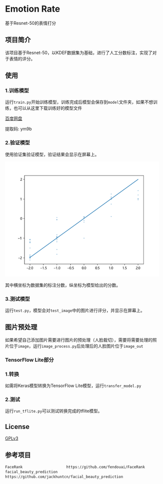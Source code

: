 # Emotion Rate
基于Resnet-50的表情打分

## 项目简介

该项目基于Resnet-50，以KDEF数据集为基础，进行了人工分数标注，实现了对于表情的评分。

## 使用

### 1.训练模型

运行`train.py`开始训练模型，训练完成后模型会保存到`model`文件夹，如果不想训练，也可以从这里下载训练好的模型文件

[百度网盘](https://pan.baidu.com/s/119KCkhhmBv2sbvqEQSfbhA)

提取码: ym9b

### 2.验证模型

使用验证集验证模型，验证结果会显示在屏幕上。

![](val.png)

其中横坐标为数据集的标注分数，纵坐标为模型给出的分数。

### 3.测试模型

运行`test.py`，模型会对`test_image`中的图片进行评分，并显示在屏幕上。

## 图片预处理

如果希望自己添加图片需要进行图片的预处理（人脸裁切），需要将需要处理的照片位于`image`，运行`image_process.py`后处理后的人脸图片位于`image_out`

### TensorFlow Lite部分

### 1.转换

如需将Keras模型转换为TensorFlow Lite模型，运行`transfer_model.py`

### 2.测试

运行`run_tflite.py`可以测试转换完成的tflite模型。

## License

[GPLv3](https://github.com/Fewing/Emotion_Rate/blob/master/LICENSE )

## 参考项目

```
FaceRank                    https://github.com/fendouai/FaceRank
facial_beauty_prediction    https://github.com/jackhuntcn/facial_beauty_prediction
```

